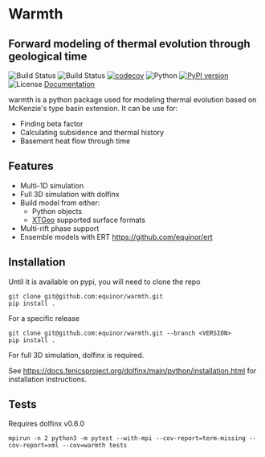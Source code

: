 # Warmth
## Forward modeling of thermal evolution through geological time

![Build Status](https://github.com/equinor/warmth/actions/workflows/python-test.yml/badge.svg?branch=main)
![Build Status](https://github.com/equinor/warmth/actions/workflows/docs.yml/badge.svg?branch=main)
[![codecov](https://codecov.io/gh/equinor/warmth/graph/badge.svg?token=A9LWISA7OI)](https://codecov.io/gh/equinor/warmth)
![Python](https://img.shields.io/pypi/pyversions/warmth)
[![PyPI version](https://badge.fury.io/py/warmth.svg)](https://badge.fury.io/py/wamrth)
![License](https://img.shields.io/github/license/equinor/warmth)
[Documentation](https://equinor.github.io/warmth/)

warmth is a python package used for modeling thermal evolution based on McKenzie's type basin extension. It can be use for:

- Finding beta factor
- Calculating subsidence and thermal history
- Basement heat flow through time

## Features
- Multi-1D simulation
- Full 3D simulation with dolfinx
- Build model from either: 
    - Python objects
    - [XTGeo](https://github.com/equinor/xtgeo/) supported surface formats
- Multi-rift phase support
- Ensemble models with ERT https://github.com/equinor/ert

## Installation

Until it is available on pypi, you will need to clone the repo

```
git clone git@github.com:equinor/warmth.git
pip install .
```
For a specific release
```
git clone git@github.com:equinor/warmth.git --branch <VERSION>
pip install .
```

For full 3D simulation, dolfinx is required.

See https://docs.fenicsproject.org/dolfinx/main/python/installation.html for installation instructions.

## Tests
Requires dolfinx v0.6.0

```mpirun -n 2 python3 -m pytest --with-mpi --cov-report=term-missing --cov-report=xml --cov=warmth tests```
